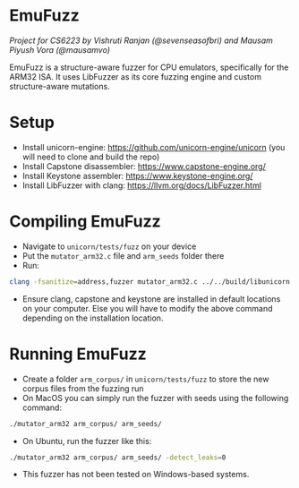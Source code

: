 # EmuFuzz

_Project for CS6223 by Vishruti Ranjan (@sevenseasofbri) and Mausam Piyush Vora (@mausamvo)_

EmuFuzz is a structure-aware fuzzer for CPU emulators, specifically for the ARM32 ISA. It uses LibFuzzer as its core fuzzing engine and custom structure-aware mutations. 

# Setup
- Install unicorn-engine: https://github.com/unicorn-engine/unicorn (you will need to clone and build the repo)
- Install Capstone disassembler: https://www.capstone-engine.org/
- Install Keystone assembler: https://www.keystone-engine.org/
- Install LibFuzzer with clang: https://llvm.org/docs/LibFuzzer.html 

# Compiling EmuFuzz
- Navigate to `unicorn/tests/fuzz` on your device
- Put the `mutator_arm32.c` file and `arm_seeds` folder there
- Run:

```bash
clang -fsanitize=address,fuzzer mutator_arm32.c ../../build/libunicorn.a -I../../include -o mutator_arm32 -lcapstone -lkeystone -DCUSTOM_MUTATOR
```

- Ensure clang, capstone and keystone are installed in default locations on your computer. Else you will have to modify the above command depending on the installation location.

# Running EmuFuzz
- Create a folder `arm_corpus/` in `unicorn/tests/fuzz` to store the new corpus files from the fuzzing run
- On MacOS you can simply run the fuzzer with seeds using the following command:

```bash
./mutator_arm32 arm_corpus/ arm_seeds/
```

- On Ubuntu, run the fuzzer like this:

```bash
./mutator_arm32 arm_corpus/ arm_seeds/ -detect_leaks=0
```

- This fuzzer has not been tested on Windows-based systems. 
